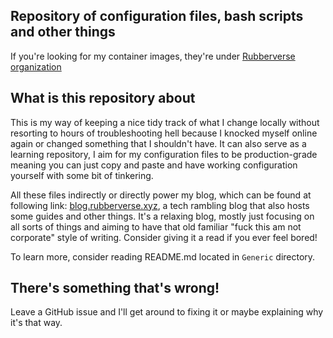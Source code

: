## Repository of configuration files, bash scripts and other things

If you're looking for my container images, they're under [Rubberverse organization](https://github.com/Rubberverse)

## What is this repository about

This is my way of keeping a nice tidy track of what I change locally without resorting to hours of troubleshooting hell because I knocked myself online again or changed something that I shouldn't have. It can also serve as a learning repository, I aim for my configuration files to be production-grade meaning you can just copy and paste and have working configuration yourself with some bit of tinkering.

All these files indirectly or directly power my blog, which can be found at following link: [blog.rubberverse.xyz](https://blog.rubberverse.xyz), a tech rambling blog that also hosts some guides and other things. It's a relaxing blog, mostly just focusing on all sorts of things and aiming to have that old familiar "fuck this am not corporate" style of writing. Consider giving it a read if you ever feel bored!

To learn more, consider reading README.md located in `Generic` directory.

## There's something that's wrong!

Leave a GitHub issue and I'll get around to fixing it or maybe explaining why it's that way.
